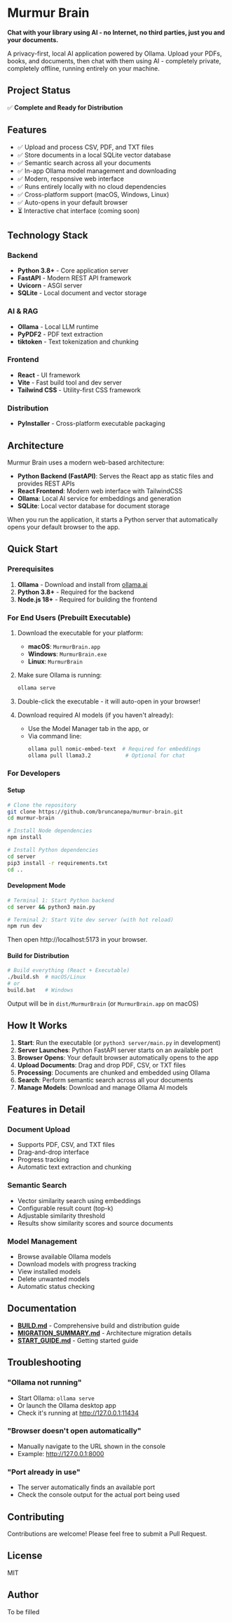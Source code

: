 # Murmur Brain

**Chat with your library using AI - no Internet, no third parties, just you and your documents.**

A privacy-first, local AI application powered by Ollama. Upload your PDFs, books, and documents, then chat with them using AI - completely private, completely offline, running entirely on your machine.

## Project Status

✅ **Complete and Ready for Distribution**

## Features

- ✅ Upload and process CSV, PDF, and TXT files
- ✅ Store documents in a local SQLite vector database
- ✅ Semantic search across all your documents
- ✅ In-app Ollama model management and downloading
- ✅ Modern, responsive web interface
- ✅ Runs entirely locally with no cloud dependencies
- ✅ Cross-platform support (macOS, Windows, Linux)
- ✅ Auto-opens in your default browser
- ⏳ Interactive chat interface (coming soon)

## Technology Stack

### Backend

- **Python 3.8+** - Core application server
- **FastAPI** - Modern REST API framework
- **Uvicorn** - ASGI server
- **SQLite** - Local document and vector storage

### AI & RAG

- **Ollama** - Local LLM runtime
- **PyPDF2** - PDF text extraction
- **tiktoken** - Text tokenization and chunking

### Frontend

- **React** - UI framework
- **Vite** - Fast build tool and dev server
- **Tailwind CSS** - Utility-first CSS framework

### Distribution

- **PyInstaller** - Cross-platform executable packaging

## Architecture

Murmur Brain uses a modern web-based architecture:

- **Python Backend (FastAPI)**: Serves the React app as static files and provides REST APIs
- **React Frontend**: Modern web interface with TailwindCSS
- **Ollama**: Local AI service for embeddings and generation
- **SQLite**: Local vector database for document storage

When you run the application, it starts a Python server that automatically opens your default browser to the app.

## Quick Start

### Prerequisites

1. **Ollama** - Download and install from [ollama.ai](https://ollama.ai/)
2. **Python 3.8+** - Required for the backend
3. **Node.js 18+** - Required for building the frontend

### For End Users (Prebuilt Executable)

1. Download the executable for your platform:
   - **macOS**: `MurmurBrain.app`
   - **Windows**: `MurmurBrain.exe`
   - **Linux**: `MurmurBrain`

2. Make sure Ollama is running:

   ```bash
   ollama serve
   ```

3. Double-click the executable - it will auto-open in your browser!

4. Download required AI models (if you haven't already):
   - Use the Model Manager tab in the app, or
   - Via command line:
     ```bash
     ollama pull nomic-embed-text  # Required for embeddings
     ollama pull llama3.2           # Optional for chat
     ```

### For Developers

#### Setup

```bash
# Clone the repository
git clone https://github.com/bruncanepa/murmur-brain.git
cd murmur-brain

# Install Node dependencies
npm install

# Install Python dependencies
cd server
pip3 install -r requirements.txt
cd ..
```

#### Development Mode

```bash
# Terminal 1: Start Python backend
cd server && python3 main.py

# Terminal 2: Start Vite dev server (with hot reload)
npm run dev
```

Then open http://localhost:5173 in your browser.

#### Build for Distribution

```bash
# Build everything (React + Executable)
./build.sh  # macOS/Linux
# or
build.bat   # Windows
```

Output will be in `dist/MurmurBrain` (or `MurmurBrain.app` on macOS)

## How It Works

1. **Start**: Run the executable (or `python3 server/main.py` in development)
2. **Server Launches**: Python FastAPI server starts on an available port
3. **Browser Opens**: Your default browser automatically opens to the app
4. **Upload Documents**: Drag and drop PDF, CSV, or TXT files
5. **Processing**: Documents are chunked and embedded using Ollama
6. **Search**: Perform semantic search across all your documents
7. **Manage Models**: Download and manage Ollama AI models

## Features in Detail

### Document Upload

- Supports PDF, CSV, and TXT files
- Drag-and-drop interface
- Progress tracking
- Automatic text extraction and chunking

### Semantic Search

- Vector similarity search using embeddings
- Configurable result count (top-k)
- Adjustable similarity threshold
- Results show similarity scores and source documents

### Model Management

- Browse available Ollama models
- Download models with progress tracking
- View installed models
- Delete unwanted models
- Automatic status checking

## Documentation

- **[BUILD.md](BUILD.md)** - Comprehensive build and distribution guide
- **[MIGRATION_SUMMARY.md](MIGRATION_SUMMARY.md)** - Architecture migration details
- **[START_GUIDE.md](START_GUIDE.md)** - Getting started guide

## Troubleshooting

### "Ollama not running"

- Start Ollama: `ollama serve`
- Or launch the Ollama desktop app
- Check it's running at http://127.0.0.1:11434

### "Browser doesn't open automatically"

- Manually navigate to the URL shown in the console
- Example: http://127.0.0.1:8000

### "Port already in use"

- The server automatically finds an available port
- Check the console output for the actual port being used

## Contributing

Contributions are welcome! Please feel free to submit a Pull Request.

## License

MIT

## Author

To be filled
